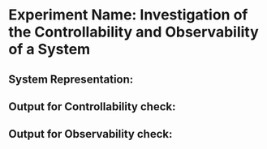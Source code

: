 # Experiment Name: Investigation of the Controllability and Observability of a System

## System Representation:

## Output for Controllability check:

## Output for Observability check: